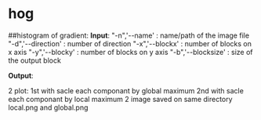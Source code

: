 # hog
##histogram of gradient:
**Input**:
"-n",'--name'       :      name/path of the image file
"-d",'--direction'  :      number of direction
"-x",'--blockx'     :      number of blocks on x axis
"-y",'--blocky'     :      number of blocks on y axis
"-b",'--blocksize'  :      size of the output block

**Output**:

2 plot:
1st with sacle each componant by global maximum
2nd with sacle each componant by local maximum
2 image saved on same directory local.png and global.png
